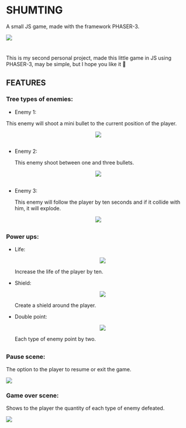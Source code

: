 # SHUMTING
A small JS game, made with the framework PHASER-3.

![](gitimg/Menu.png)

# 

This is my second personal project, made this little game in JS using PHASER-3, may be simple, but I hope you like it :eyes:

## FEATURES

### Tree types of enemies:

* Enemy 1:

 This enemy will shoot a mini bullet to the current position of the player.
 
 <p align="center"> <img src="gitimg/enemy1.png"> </p>

##

* Enemy 2:

  This enemy shoot between one and three bullets.
  
 <p align="center"> <img src="gitimg/enemy2.png"> </p>
 
##

* Enemy 3:

  This enemy will follow the player by ten seconds and if it collide with him, it will explode.
  
 <p align="center"> <img src="gitimg/explosive_enemy.png"> </p>
  
##

### Power ups:

* Life:

  <p align="center"> <img src="gitimg/power1.png"> </p>
  
  Increase the life of the player by ten.
  
* Shield:

   
   <p align="center"> <img src="gitimg/power2.png"> </p>
  
   Create a shield around the player.
   
* Double point:
   
   
  <p align="center"> <img src="gitimg/power3.png"> </p>
  
   Each type of enemy point by two.
   
 ##
 
 ### Pause scene:
  
   The option to the player to resume or exit the game.
   
   ![](gitimg/Pause.png)

### Game over scene:

   Shows to the player the quantity of each type of enemy defeated.
   
   ![](gitimg/Gameover.png)
